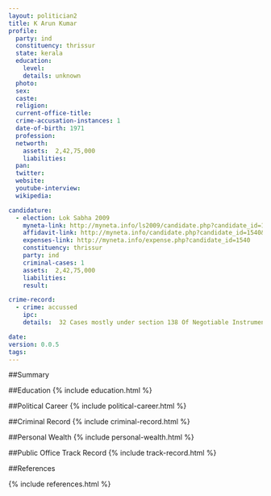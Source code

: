 ```yaml
---
layout: politician2
title: K Arun Kumar
profile: 
  party: ind
  constituency: thrissur
  state: kerala
  education: 
    level: 
    details: unknown
  photo: 
  sex: 
  caste: 
  religion: 
  current-office-title: 
  crime-accusation-instances: 1
  date-of-birth: 1971
  profession: 
  networth: 
    assets:  2,42,75,000
    liabilities: 
  pan: 
  twitter: 
  website: 
  youtube-interview: 
  wikipedia: 

candidature: 
  - election: Lok Sabha 2009
    myneta-link: http://myneta.info/ls2009/candidate.php?candidate_id=1540
    affidavit-link: http://myneta.info/candidate.php?candidate_id=1540&scan=original
    expenses-link: http://myneta.info/expense.php?candidate_id=1540
    constituency: thrissur 
    party: ind
    criminal-cases: 1
    assets:  2,42,75,000
    liabilities: 
    result:  

crime-record: 
  - crime: accussed
    ipc: 
    details:  32 Cases mostly under section 138 Of Negotiable Instruments act   

date: 
version: 0.0.5
tags: 
---
```

##Summary


##Education
{% include education.html %}


##Political Career
{% include political-career.html %}


##Criminal Record
{% include criminal-record.html %}


##Personal Wealth
{% include personal-wealth.html %}


##Public Office Track Record
{% include track-record.html %}


##References


{% include references.html %}
